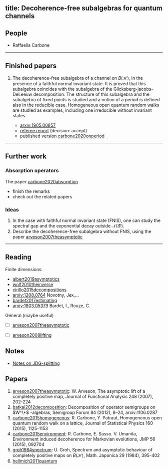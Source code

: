 title: Decoherence-free subalgebras for quantum channels
---
## People

* Raffaella Carbone

---

## Finished papers

1. The decoherence-free subalgebra of a channel on $B(\mathcal H)$, in the presence of a faithful normal  invariant state. It is proved that this subalgebra coincides with the subalgebra of the Glicksberg-jacobs-DeLeeuw decomposition. The structure of this subalgebra and the subalgebra of fixed points is studied and a notion of a period is defined also in the reducible case. Homogeneous open quantum random walks are studied as examples, including one irreducible without invariant states.

    * [arxiv:1905.00857](https://arxiv.org/abs/1905.00857)
    * [referee report](decoherence/report.pdf)  (decision: accept)
    * published version [carbone2020onperiod](carbone2020onperiod)

---

## Further work

### Absorption operators

The paper [carbone2020absorption](carbone2020absorption)

* finish the remarks    
* check out the related papers

### Ideas

1. In the case with faithful normal  invariant state (FNIS), one can study the spectral gap and the exponential decay outside 
$\mathcal N(\Phi)$.
1. Describe the decoherence-free subalgebra without FNIS, using the paper [arveson2007theasymptotic](arveson2007theasymptotic)

---

## Reading

Finite dimensions:

*  [albert2019asymptotics](albert2019asymptotics)
*  [wolf2010theinverse](wolf2010theinverse)
*  [cirillo2015decompositions](cirillo2015decompositions)
*  [arxiv:1208.0764](https://arxiv.org/abs/1208.0764) Novotny, Jex,...
*  [bardet2017estimating](bardet2017estimating) 
*  [arxiv:1803.05379](https://arxiv.org/abs/1803.05379) Bardet, I., Rouze, C.


General (maybe useful)

* [ ]  [arveson2007theasymptotic](arveson2007theasymptotic)
* [ ]  [arveson2008lifting](arveson2008lifting)






## Notes

* [Notes on JDG-splitting](decoherence/jdg.pdf)



 
## Papers

1. [arveson2007theasymptotic](/static/other/arveson2007theasymptotic.pdf): W. Arveson, The asymptotic lift of a completely positive map, Journal of Functional Analysis 248 (2007), 202-224
1. [batkai2012decomposition](/static/other/batkai2012decomposition.pdf): Decomposition of operator semigroups on $W^\*$ -algebras, Semigroup Forum 84 (2012),  8–24, arxiv:1106.0287 
1. [carbone2015homogeneous](/static/other/carbone2015homogeneous.pdf): R. Carbone, Y. Patraut, Homogeneous open quantum random walk on a lattice, Journal of Statistical Physics 160 (2015), 1125-1153
1. [carbone2015environment](/static/other/carbone2015environment.pdf): R. Carbone, E. Sasso. V. Umanita, Environment induced decoherence for Markovian evolutions, JMP 56 (2015), 092704
1. [groh1984spectrum](/static/other/groh1984spectrum.pdf): U. Groh, Spectrum and asymptotic behaviour of completely positive maps on $B(\mathcal H)$, Math. Japonica 29 (1984), 395-402
1. [hellmich2011quantum](/static/other/hellmich2011quantum.pdf)


